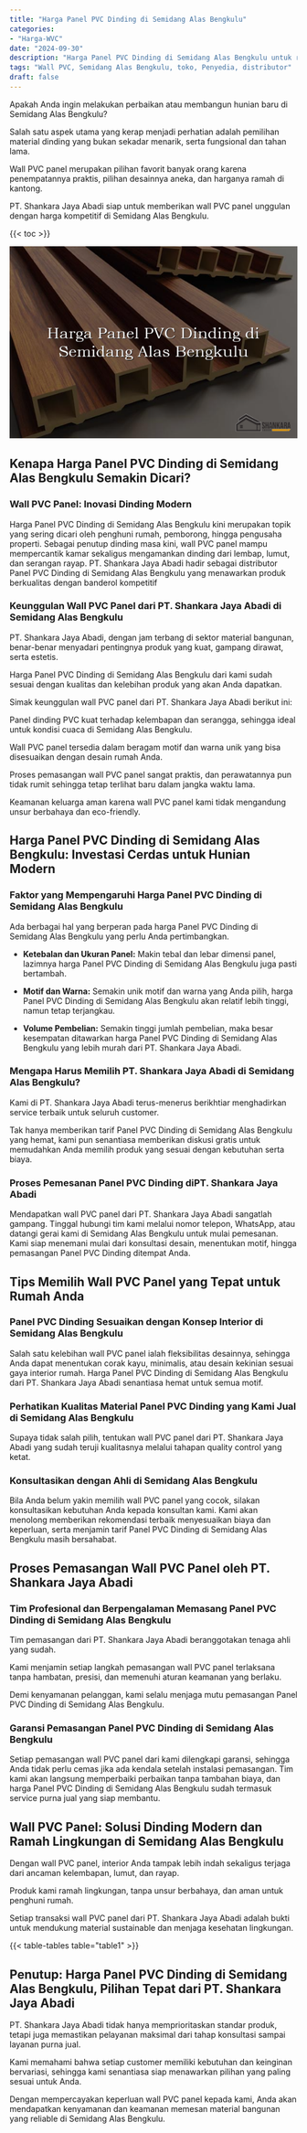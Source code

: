 ```yaml
---
title: "Harga Panel PVC Dinding di Semidang Alas Bengkulu"
categories: 
- "Harga-WVC"
date: "2024-09-30"
description: "Harga Panel PVC Dinding di Semidang Alas Bengkulu untuk rumah, office, dan gerai. Produk berkualitas, variasi motif, pilihan warna elegan, beserta layanan instalasi dikerjakan oleh teknisi ahli serta kepastian resmi!|Servis penyediaan Panel PVC Dinding di Semidang Alas Bengkulu bagi kebutuhan hunian, perkantoran, atau ritel, dengan material unggulan dan penempatan oleh tenaga ahli profesional dan garansi resmi.|Pilihan Panel PVC Dinding di Semidang Alas Bengkulu yang terpercaya bagi tempat tinggal, office, serta ritel, bersama produk berkualitas dan instalasi ditangani oleh tim berpengalaman serta kepastian resmi.|Penjualan Panel PVC Dinding di Semidang Alas Bengkulu untuk hunian, office, serta ritel, beserta panel berkualitas dan penempatan dikerjakan oleh tim berpengalaman, disertai dengan garansi resmi.}"
tags: "Wall PVC, Semidang Alas Bengkulu, toko, Penyedia, distributor"
draft: false
---
```


Apakah Anda ingin melakukan perbaikan atau membangun hunian baru di Semidang Alas Bengkulu?

Salah satu aspek utama yang kerap menjadi perhatian adalah pemilihan material dinding yang bukan sekadar menarik, serta fungsional dan tahan lama.

Wall PVC panel merupakan pilihan favorit banyak orang karena penempatannya praktis, pilihan desainnya aneka, dan harganya ramah di kantong.

PT. Shankara Jaya Abadi siap untuk memberikan wall PVC panel unggulan dengan harga kompetitif di Semidang Alas Bengkulu.

{{< toc >}}

![Harga Panel PVC Dinding di Semidang Alas Bengkulu](/images/Harga-WVC/Harga-Panel-PVC-Dinding-di-Semidang-Alas-Bengkulu.png)


## Kenapa Harga Panel PVC Dinding di Semidang Alas Bengkulu Semakin Dicari?

### Wall PVC Panel: Inovasi Dinding Modern

Harga Panel PVC Dinding di Semidang Alas Bengkulu kini merupakan topik yang sering dicari oleh penghuni rumah, pemborong, hingga pengusaha properti. Sebagai penutup dinding masa kini, wall PVC panel mampu mempercantik kamar sekaligus mengamankan dinding dari lembap, lumut, dan serangan rayap. PT. Shankara Jaya Abadi hadir sebagai distributor Panel PVC Dinding di Semidang Alas Bengkulu yang menawarkan produk berkualitas dengan banderol kompetitif

### Keunggulan Wall PVC Panel dari PT. Shankara Jaya Abadi di Semidang Alas Bengkulu

PT. Shankara Jaya Abadi, dengan jam terbang di sektor material bangunan, benar-benar menyadari pentingnya produk yang kuat, gampang dirawat, serta estetis.

Harga Panel PVC Dinding di Semidang Alas Bengkulu dari kami sudah sesuai dengan kualitas dan kelebihan produk yang akan Anda dapatkan.

Simak keunggulan wall PVC panel dari PT. Shankara Jaya Abadi berikut ini:

Panel dinding PVC kuat terhadap kelembapan dan serangga, sehingga ideal untuk kondisi cuaca di Semidang Alas Bengkulu.

Wall PVC panel tersedia dalam beragam motif dan warna unik yang bisa disesuaikan dengan desain rumah Anda.

Proses pemasangan wall PVC panel sangat praktis, dan perawatannya pun tidak rumit sehingga tetap terlihat baru dalam jangka waktu lama.

Keamanan keluarga aman karena wall PVC panel kami tidak mengandung unsur berbahaya dan eco-friendly.

## Harga Panel PVC Dinding di Semidang Alas Bengkulu: Investasi Cerdas untuk Hunian Modern

### Faktor yang Mempengaruhi Harga Panel PVC Dinding di Semidang Alas Bengkulu

Ada berbagai hal yang berperan pada harga Panel PVC Dinding di Semidang Alas Bengkulu yang perlu Anda pertimbangkan.

- **Ketebalan dan Ukuran Panel:** Makin tebal dan lebar dimensi panel, lazimnya harga Panel PVC Dinding di Semidang Alas Bengkulu juga pasti bertambah.

- **Motif dan Warna:** Semakin unik motif dan warna yang Anda pilih, harga Panel PVC Dinding di Semidang Alas Bengkulu akan relatif lebih tinggi, namun tetap terjangkau.

- **Volume Pembelian:** Semakin tinggi jumlah pembelian, maka besar kesempatan ditawarkan harga Panel PVC Dinding di Semidang Alas Bengkulu yang lebih murah dari PT. Shankara Jaya Abadi.

### Mengapa Harus Memilih PT. Shankara Jaya Abadi di Semidang Alas Bengkulu?

Kami di PT. Shankara Jaya Abadi terus-menerus berikhtiar menghadirkan service terbaik untuk seluruh customer.

Tak hanya memberikan tarif Panel PVC Dinding di Semidang Alas Bengkulu yang hemat, kami pun senantiasa memberikan diskusi gratis untuk memudahkan Anda memilih produk yang sesuai dengan kebutuhan serta biaya.

### Proses Pemesanan Panel PVC Dinding diPT. Shankara Jaya Abadi

Mendapatkan wall PVC panel dari PT. Shankara Jaya Abadi sangatlah gampang. Tinggal hubungi tim kami melalui nomor telepon, WhatsApp, atau datangi gerai kami di Semidang Alas Bengkulu untuk mulai pemesanan. Kami siap menemani mulai dari konsultasi desain, menentukan motif, hingga pemasangan Panel PVC Dinding ditempat Anda.

## Tips Memilih Wall PVC Panel yang Tepat untuk Rumah Anda

### Panel PVC Dinding Sesuaikan dengan Konsep Interior di Semidang Alas Bengkulu

Salah satu kelebihan wall PVC panel ialah fleksibilitas desainnya, sehingga Anda dapat menentukan corak kayu, minimalis, atau desain kekinian sesuai gaya interior rumah. Harga Panel PVC Dinding di Semidang Alas Bengkulu dari PT. Shankara Jaya Abadi senantiasa hemat untuk semua motif.

### Perhatikan Kualitas Material Panel PVC Dinding yang Kami Jual di Semidang Alas Bengkulu

Supaya tidak salah pilih, tentukan wall PVC panel dari PT. Shankara Jaya Abadi yang sudah teruji kualitasnya melalui tahapan quality control yang ketat.

### Konsultasikan dengan Ahli di Semidang Alas Bengkulu

Bila Anda belum yakin memilih wall PVC panel yang cocok, silakan konsultasikan kebutuhan Anda kepada konsultan kami. Kami akan menolong memberikan rekomendasi terbaik menyesuaikan biaya dan keperluan, serta menjamin tarif Panel PVC Dinding di Semidang Alas Bengkulu masih bersahabat.

## Proses Pemasangan Wall PVC Panel oleh PT. Shankara Jaya Abadi

### Tim Profesional dan Berpengalaman Memasang Panel PVC Dinding di Semidang Alas Bengkulu

Tim pemasangan dari PT. Shankara Jaya Abadi beranggotakan tenaga ahli yang sudah.

Kami menjamin setiap langkah pemasangan wall PVC panel terlaksana tanpa hambatan, presisi, dan memenuhi aturan keamanan yang berlaku.

Demi kenyamanan pelanggan, kami selalu menjaga mutu pemasangan Panel PVC Dinding di Semidang Alas Bengkulu.

### Garansi Pemasangan Panel PVC Dinding di Semidang Alas Bengkulu

Setiap pemasangan wall PVC panel dari kami dilengkapi garansi, sehingga Anda tidak perlu cemas jika ada kendala setelah instalasi pemasangan. Tim kami akan langsung memperbaiki perbaikan tanpa tambahan biaya, dan harga Panel PVC Dinding di Semidang Alas Bengkulu sudah termasuk service purna jual yang siap membantu.

## Wall PVC Panel: Solusi Dinding Modern dan Ramah Lingkungan di Semidang Alas Bengkulu

Dengan wall PVC panel, interior Anda tampak lebih indah sekaligus terjaga dari ancaman kelembapan, lumut, dan rayap.

Produk kami ramah lingkungan, tanpa unsur berbahaya, dan aman untuk penghuni rumah.

Setiap transaksi wall PVC panel dari PT. Shankara Jaya Abadi adalah bukti untuk mendukung material sustainable dan menjaga kesehatan lingkungan.

{{< table-tables table="table1" >}}

## Penutup: Harga Panel PVC Dinding di Semidang Alas Bengkulu, Pilihan Tepat dari PT. Shankara Jaya Abadi

PT. Shankara Jaya Abadi tidak hanya memprioritaskan standar produk, tetapi juga memastikan pelayanan maksimal dari tahap konsultasi sampai layanan purna jual.

Kami memahami bahwa setiap customer memiliki kebutuhan dan keinginan bervariasi, sehingga kami senantiasa siap menawarkan pilihan yang paling sesuai untuk Anda.

Dengan mempercayakan keperluan wall PVC panel kepada kami, Anda akan mendapatkan kenyamanan dan keamanan memesan material bangunan yang reliable di Semidang Alas Bengkulu.
